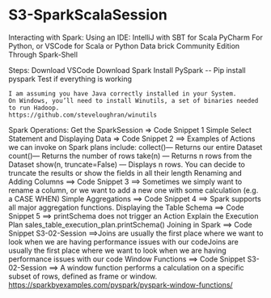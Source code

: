 # S3-SparkScalaSession

Interacting with Spark:
	Using an IDE:  IntelliJ with SBT for Scala
			PyCharm For Python, or VSCode for Scala or Python
	Data brick Community Edition
	Through Spark-Shell

Steps:
	Download VSCode
	Download Spark
	Install PySpark -- Pip install pyspark
	Test if everything is working
	
	I am assuming you have Java correctly installed in your System.
	On Windows, you’ll need to install Winutils, a set of binaries needed to run Hadoop. 
	https://github.com/steveloughran/winutils


Spark Operations:
	Get the SparkSession => Code Snippet 1
	Simple Select Statement and Displaying Data => Code Snippet 2
		==> Examples of Actions we can invoke on Spark plans include:
				collect()— Returns our entire Dataset
				count()— Returns the number of rows
				take(n) — Returns n rows from the Dataset
				show(n, truncate=False) — Displays n rows. You can decide to truncate the results or show the fields in all their length
	Renaming and Adding Columns ==> Code Snippet 3
		==> Sometimes we simply want to rename a column, or we want to add a new one with some calculation (e.g. a CASE WHEN)
	Simple Aggregations ==> Code Snippet 4 
		==> Spark supports all major aggregation functions.
	Displaying the Table Schema ==> Code Snippet 5
		==> printSchema does not trigger an Action
		Explain the Execution Plan sales_table_execution_plan.printSchema()
	Joining in Spark ==> Code Snippet S3-02-Session
		==>Joins are usually the first place where we want to look when we are having performance issues with our codeJoins are usually the first place where we want to look when we are having performance issues with our code
	Window Functions ==> Code Snippet S3-02-Session
		==> A window function performs a calculation on a specific subset of rows, defined as frame or window.
		https://sparkbyexamples.com/pyspark/pyspark-window-functions/

	
	
	
		
	
	

		
	
